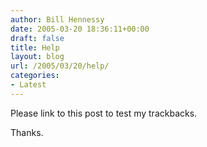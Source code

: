 ```yaml
---
author: Bill Hennessy
date: 2005-03-20 18:36:11+00:00
draft: false
title: Help
layout: blog
url: /2005/03/20/help/
categories:
- Latest
---
```


Please link to this post to test my trackbacks.




Thanks.
